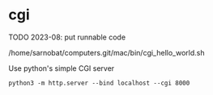 # cgi

TODO 2023-08: put runnable code

/home/sarnobat/computers.git/mac/bin/cgi_hello_world.sh

Use python's simple CGI server

```
python3 -m http.server --bind localhost --cgi 8000
```
